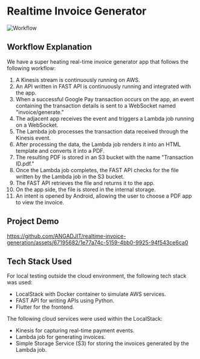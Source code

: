 # Realtime Invoice Generator

![Workflow](https://github.com/ANGADJIT/realtime-invoice-generation/assets/67195682/89cfbf3e-82a4-4173-a96c-68da8cd2a378)
## Workflow Explanation

We have a super heating real-time invoice generator app that follows the following workflow:

1. A Kinesis stream is continuously running on AWS.
2. An API written in FAST API is continuously running and integrated with the app.
3. When a successful Google Pay transaction occurs on the app, an event containing the transaction details is sent to a WebSocket named "invoice/generate."
4. The adjacent app receives the event and triggers a Lambda job running on a WebSocket.
5. The Lambda job processes the transaction data received through the Kinesis event.
6. After processing the data, the Lambda job renders it into an HTML template and converts it into a PDF.
7. The resulting PDF is stored in an S3 bucket with the name "Transaction ID.pdf."
8. Once the Lambda job completes, the FAST API checks for the file written by the Lambda job in the S3 bucket.
9. The FAST API retrieves the file and returns it to the app.
10. On the app side, the file is stored in the internal storage.
11. An intent is opened by Android, allowing the user to choose a PDF app to view the invoice.

## Project Demo
https://github.com/ANGADJIT/realtime-invoice-generation/assets/67195682/1e77a74c-5159-4bb0-9925-94f543ce6ca0

## Tech Stack Used

For local testing outside the cloud environment, the following tech stack was used:

- LocalStack with Docker container to simulate AWS services.
- FAST API for writing APIs using Python.
- Flutter for the frontend.

The following cloud services were used within the LocalStack:

- Kinesis for capturing real-time payment events.
- Lambda job for generating invoices.
- Simple Storage Service (S3) for storing the invoices generated by the Lambda job.
